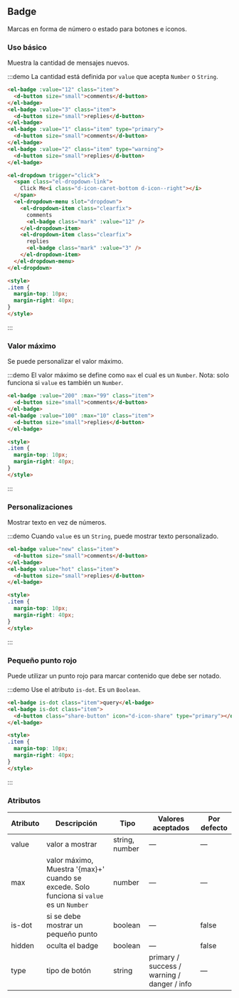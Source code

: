 ## Badge

Marcas en forma de número o estado para botones e iconos.

### Uso básico

Muestra la cantidad de mensajes nuevos.

:::demo La cantidad está definida por `value` que acepta `Number` o `String`.

```html
<el-badge :value="12" class="item">
  <d-button size="small">comments</d-button>
</el-badge>
<el-badge :value="3" class="item">
  <d-button size="small">replies</d-button>
</el-badge>
<el-badge :value="1" class="item" type="primary">
  <d-button size="small">comments</d-button>
</el-badge>
<el-badge :value="2" class="item" type="warning">
  <d-button size="small">replies</d-button>
</el-badge>

<el-dropdown trigger="click">
  <span class="el-dropdown-link">
    Click Me<i class="d-icon-caret-bottom d-icon--right"></i>
  </span>
  <el-dropdown-menu slot="dropdown">
    <el-dropdown-item class="clearfix">
      comments
      <el-badge class="mark" :value="12" />
    </el-dropdown-item>
    <el-dropdown-item class="clearfix">
      replies
      <el-badge class="mark" :value="3" />
    </el-dropdown-item>
  </el-dropdown-menu>
</el-dropdown>

<style>
.item {
  margin-top: 10px;
  margin-right: 40px;
}
</style>
```
:::

### Valor máximo

Se puede personalizar el valor máximo.

:::demo El valor máximo se define como `max` el cual es un `Number`. Nota: solo funciona si `value` es también un `Number`.

```html
<el-badge :value="200" :max="99" class="item">
  <d-button size="small">comments</d-button>
</el-badge>
<el-badge :value="100" :max="10" class="item">
  <d-button size="small">replies</d-button>
</el-badge>

<style>
.item {
  margin-top: 10px;
  margin-right: 40px;
}
</style>
```
:::

### Personalizaciones

Mostrar texto en vez de números.

:::demo Cuando `value` es un `String`, puede mostrar texto personalizado.

```html
<el-badge value="new" class="item">
  <d-button size="small">comments</d-button>
</el-badge>
<el-badge value="hot" class="item">
  <d-button size="small">replies</d-button>
</el-badge>

<style>
.item {
  margin-top: 10px;
  margin-right: 40px;
}
</style>
```
:::

### Pequeño punto rojo

Puede utilizar un punto rojo para marcar contenido que debe ser notado.

:::demo Use el atributo `is-dot`. Es un `Boolean`.

```html
<el-badge is-dot class="item">query</el-badge>
<el-badge is-dot class="item">
  <d-button class="share-button" icon="d-icon-share" type="primary"></d-button>
</el-badge>

<style>
.item {
  margin-top: 10px;
  margin-right: 40px;
}
</style>
```
:::

### Atributos
| Atributo | Descripción                              | Tipo           | Valores aceptados | Por defecto |
| -------- | ---------------------------------------- | -------------- | ----------------- | ----------- |
| value    | valor a mostrar                          | string, number | —                 | —           |
| max      | valor máximo, Muestra '{max}+' cuando se excede. Solo funciona si `value` es un `Number` | number         | —                 | —           |
| is-dot   | si se debe mostrar un pequeño punto      | boolean        | —                 | false       |
| hidden   | oculta el badge                    | boolean        | —                 | false       |
| type     | tipo de botón                            | string         | primary / success / warning / danger / info | — |

